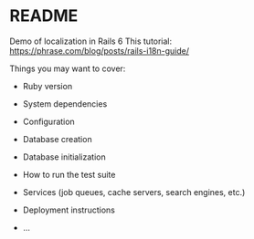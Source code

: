 # README

Demo of localization in Rails 6
This tutorial: https://phrase.com/blog/posts/rails-i18n-guide/

Things you may want to cover:

* Ruby version

* System dependencies

* Configuration

* Database creation

* Database initialization

* How to run the test suite

* Services (job queues, cache servers, search engines, etc.)

* Deployment instructions

* ...
